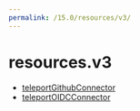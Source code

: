 ```yaml
---
permalink: /15.0/resources/v3/
---
```


# resources.v3



* [teleportGithubConnector](teleportGithubConnector.md)
* [teleportOIDCConnector](teleportOIDCConnector.md)